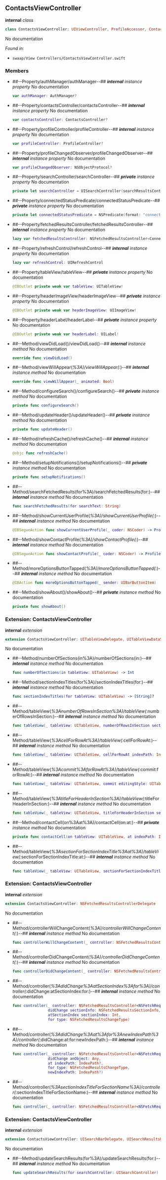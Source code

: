 ## ContactsViewController

**internal** *class*

```swift
class ContactsViewController: UIViewController, ProfileAccessor, ContactsAccessor, AuthAccessor
```

No documentation



*Found in:*

* `swaap/View Controllers/ContactsViewController.swift`


### Members



* ##--Property/authManager/authManager--##
	***internal*** *instance property*
	No documentation
	```swift
	var authManager: AuthManager?
	```

* ##--Property/contactsController/contactsController--##
	***internal*** *instance property*
	No documentation
	```swift
	var contactsController: ContactsController?
	```

* ##--Property/profileController/profileController--##
	***internal*** *instance property*
	No documentation
	```swift
	var profileController: ProfileController?
	```

* ##--Property/profileChangedObserver/profileChangedObserver--##
	***internal*** *instance property*
	No documentation
	```swift
	var profileChangedObserver: NSObjectProtocol?
	```

* ##--Property/searchController/searchController--##
	***private*** *instance property*
	No documentation
	```swift
	private let searchController = UISearchController(searchResultsController: nil)
	```

* ##--Property/connectedStatusPredicate/connectedStatusPredicate--##
	***private*** *instance property*
	No documentation
	```swift
	private let connectedStatusPredicate = NSPredicate(format: "connectionStatus == %i", ContactPendingStatus.connected.rawValue)
	```

* ##--Property/fetchedResultsController/fetchedResultsController--##
	***internal*** *instance property*
	No documentation
	```swift
	lazy var fetchedResultsController: NSFetchedResultsController<ConnectionContact>
	```

* ##--Property/refreshControl/refreshControl--##
	***internal*** *instance property*
	No documentation
	```swift
	lazy var refreshControl: UIRefreshControl
	```

* ##--Property/tableView/tableView--##
	***private*** *instance property*
	No documentation
	```swift
	@IBOutlet private weak var tableView: UITableView!
	```

* ##--Property/headerImageView/headerImageView--##
	***private*** *instance property*
	No documentation
	```swift
	@IBOutlet private weak var headerImageView: UIImageView!
	```

* ##--Property/headerLabel/headerLabel--##
	***private*** *instance property*
	No documentation
	```swift
	@IBOutlet private weak var headerLabel: UILabel!
	```

* ##--Method/viewDidLoad()/viewDidLoad()--##
	***internal*** *instance method*
	No documentation
	```swift
	override func viewDidLoad()
	```

* ##--Method/viewWillAppear(_%3A)/viewWillAppear(_:)--##
	***internal*** *instance method*
	No documentation
	```swift
	override func viewWillAppear(_ animated: Bool)
	```

* ##--Method/configureSearch()/configureSearch()--##
	***private*** *instance method*
	No documentation
	```swift
	private func configureSearch()
	```

* ##--Method/updateHeader()/updateHeader()--##
	***private*** *instance method*
	No documentation
	```swift
	private func updateHeader()
	```

* ##--Method/refreshCache()/refreshCache()--##
	***internal*** *instance method*
	No documentation
	```swift
	@objc func refreshCache()
	```

* ##--Method/setupNotifications()/setupNotifications()--##
	***private*** *instance method*
	No documentation
	```swift
	private func setupNotifications()
	```

* ##--Method/searchFetchedResults(for%3A)/searchFetchedResults(for:)--##
	***internal*** *instance method*
	No documentation
	```swift
	func searchFetchedResults(for searchText: String)
	```

* ##--Method/showCurrentUserProfile(_%3A)/showCurrentUserProfile(_:)--##
	***internal*** *instance method*
	No documentation
	```swift
	@IBSegueAction func showCurrentUserProfile(_ coder: NSCoder) -> ProfileViewController?
	```

* ##--Method/showContactProfile(_%3A)/showContactProfile(_:)--##
	***internal*** *instance method*
	No documentation
	```swift
	@IBSegueAction func showContactProfile(_ coder: NSCoder) -> ProfileViewController?
	```

* ##--Method/moreOptionsButtonTapped(_%3A)/moreOptionsButtonTapped(_:)--##
	***internal*** *instance method*
	No documentation
	```swift
	@IBAction func moreOptionsButtonTapped(_ sender: UIBarButtonItem)
	```

* ##--Method/showAbout()/showAbout()--##
	***private*** *instance method*
	No documentation
	```swift
	private func showAbout()
	```

### Extension: ContactsViewController

**internal** *extension*

```swift
extension ContactsViewController: UITableViewDelegate, UITableViewDataSource
```

No documentation




* ##--Method/numberOfSections(in%3A)/numberOfSections(in:)--##
	***internal*** *instance method*
	No documentation
	```swift
	func numberOfSections(in tableView: UITableView) -> Int
	```

* ##--Method/sectionIndexTitles(for%3A)/sectionIndexTitles(for:)--##
	***internal*** *instance method*
	No documentation
	```swift
	func sectionIndexTitles(for tableView: UITableView) -> [String]?
	```

* ##--Method/tableView(_%3AnumberOfRowsInSection%3A)/tableView(_:numberOfRowsInSection:)--##
	***internal*** *instance method*
	No documentation
	```swift
	func tableView(_ tableView: UITableView, numberOfRowsInSection section: Int) -> Int
	```

* ##--Method/tableView(_%3AcellForRowAt%3A)/tableView(_:cellForRowAt:)--##
	***internal*** *instance method*
	No documentation
	```swift
	func tableView(_ tableView: UITableView, cellForRowAt indexPath: IndexPath) -> UITableViewCell
	```

* ##--Method/tableView(_%3Acommit%3AforRowAt%3A)/tableView(_:commit:forRowAt:)--##
	***internal*** *instance method*
	No documentation
	```swift
	func tableView(_ tableView: UITableView, commit editingStyle: UITableViewCell.EditingStyle, forRowAt indexPath: IndexPath)
	```

* ##--Method/tableView(_%3AtitleForHeaderInSection%3A)/tableView(_:titleForHeaderInSection:)--##
	***internal*** *instance method*
	No documentation
	```swift
	func tableView(_ tableView: UITableView, titleForHeaderInSection section: Int) -> String?
	```

* ##--Method/contactCell(on%3Aat%3A)/contactCell(on:at:)--##
	***private*** *instance method*
	No documentation
	```swift
	private func contactCell(on tableView: UITableView, at indexPath: IndexPath) -> UITableViewCell
	```

* ##--Method/tableView(_%3AsectionForSectionIndexTitle%3Aat%3A)/tableView(_:sectionForSectionIndexTitle:at:)--##
	***internal*** *instance method*
	No documentation
	```swift
	func tableView(_ tableView: UITableView, sectionForSectionIndexTitle title: String, at index: Int) -> Int
	```

### Extension: ContactsViewController

**internal** *extension*

```swift
extension ContactsViewController: NSFetchedResultsControllerDelegate
```

No documentation




* ##--Method/controllerWillChangeContent(_%3A)/controllerWillChangeContent(_:)--##
	***internal*** *instance method*
	No documentation
	```swift
	func controllerWillChangeContent(_ controller: NSFetchedResultsController<NSFetchRequestResult>)
	```

* ##--Method/controllerDidChangeContent(_%3A)/controllerDidChangeContent(_:)--##
	***internal*** *instance method*
	No documentation
	```swift
	func controllerDidChangeContent(_ controller: NSFetchedResultsController<NSFetchRequestResult>)
	```

* ##--Method/controller(_%3AdidChange%3AatSectionIndex%3Afor%3A)/controller(_:didChange:atSectionIndex:for:)--##
	***internal*** *instance method*
	No documentation
	```swift
	func controller(_ controller: NSFetchedResultsController<NSFetchRequestResult>,
					didChange sectionInfo: NSFetchedResultsSectionInfo,
					atSectionIndex sectionIndex: Int,
					for type: NSFetchedResultsChangeType)
	```

* ##--Method/controller(_%3AdidChange%3Aat%3Afor%3AnewIndexPath%3A)/controller(_:didChange:at:for:newIndexPath:)--##
	***internal*** *instance method*
	No documentation
	```swift
	func controller(_ controller: NSFetchedResultsController<NSFetchRequestResult>,
					didChange anObject: Any,
					at indexPath: IndexPath?,
					for type: NSFetchedResultsChangeType,
					newIndexPath: IndexPath?)
	```

* ##--Method/controller(_%3AsectionIndexTitleForSectionName%3A)/controller(_:sectionIndexTitleForSectionName:)--##
	***internal*** *instance method*
	No documentation
	```swift
	func controller(_ controller: NSFetchedResultsController<NSFetchRequestResult>, sectionIndexTitleForSectionName sectionName: String) -> String?
	```

### Extension: ContactsViewController

**internal** *extension*

```swift
extension ContactsViewController: UISearchBarDelegate, UISearchResultsUpdating
```

No documentation




* ##--Method/updateSearchResults(for%3A)/updateSearchResults(for:)--##
	***internal*** *instance method*
	No documentation
	```swift
	func updateSearchResults(for searchController: UISearchController)
	```



